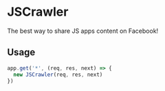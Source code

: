 # JSCrawler
The best way to share JS apps content on Facebook!

## Usage

```js
app.get('*', (req, res, next) => {
  new JSCrawler(req, res, next)
})
```

